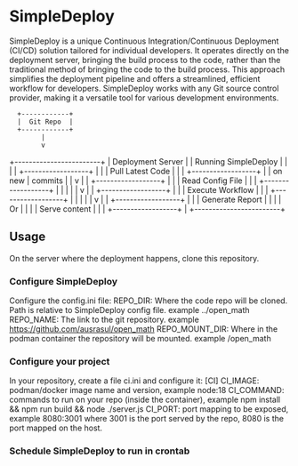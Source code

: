 # SimpleDeploy
SimpleDeploy is a unique Continuous Integration/Continuous Deployment (CI/CD) solution tailored for individual developers.
It operates directly on the deployment server, bringing the build process to the code,
rather than the traditional method of bringing the code to the build process.
This approach simplifies the deployment pipeline and offers a streamlined, efficient workflow for developers.
SimpleDeploy works with any Git source control provider, making it a versatile tool for various development environments.

      +------------+
      |  Git Repo  |
      +------------+
            |
            v
+------------------------+
|   Deployment Server    |
|  Running SimpleDeploy  |
|                        |
|  +------------------+  |
|  | Pull Latest Code |  |
|  +------------------+  |
|    on new | commits    |
|           v            |
|  +------------------+  |
|  | Read Config File |  |
|  +------------------+  |
|           |            |
|           v            |
|  +------------------+  |
|  | Execute Workflow |  |
|  +------------------+  |
|           |            |
|           v            |
|  +------------------+  |
|  | Generate Report  |  |
|  |        Or        |  |
|  |  Serve content   |  |
|  +------------------+  |
+------------------------+


## Usage

On the server where the deployment happens, clone this repository.

### Configure SimpleDeploy
Configure the config.ini file:
REPO_DIR: Where the code repo will be cloned. Path is relative to SimpleDeploy config file. example ../open_math
REPO_NAME: The link to the git repository. example https://github.com/ausrasul/open_math
REPO_MOUNT_DIR: Where in the podman container the repository will be mounted. example /open_math

### Configure your project
In your repository, create a file ci.ini and configure it:
[CI]
CI_IMAGE: podman/docker image name and version, example node:18
CI_COMMAND: commands to run on your repo (inside the container), example npm install && npm run build && node ./server.js
CI_PORT: port mapping to be exposed, example 8080:3001 where 3001 is the port served by the repo, 8080 is the port mapped on the host.

### Schedule SimpleDeploy to run in crontab

